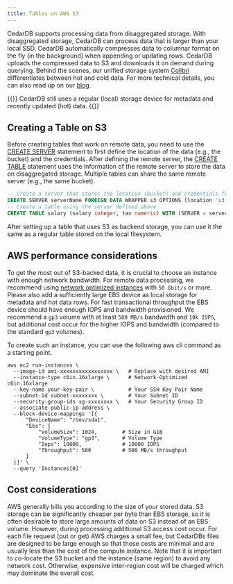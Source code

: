 ```yaml
---
title: Tables on AWS S3
---
```


CedarDB supports processing data from disaggregated storage.
With disaggregated storage, CedarDB can process data that is larger than your local SSD.
CedarDB automatically compresses data to columnar format on the fly (in the background) when appending or updating rows.
CedarDB uploads the compressed data to S3 and downloads it on demand during querying.
Behind the scenes, our unified storage system [Colibri](https://cedardb.com/blog/colibri/) differentiates between hot and cold data.
For more technical details, you can also read up on our [blog](https://cedardb.com/blog/colibri/).


{{<callout type="info">}}
CedarDB still uses a regular (local) storage device for metadata and recently updated (hot) data.
{{</callout>}}

## Creating a Table on S3

Before creating tables that work on remote data, you need to use the [CREATE SERVER](../../sqlreference/statements/createserver/) statement to first define the location of the data (e.g., the bucket) and the credentials.
After defining the remote server, the [CREATE TABLE](../../sqlreference/statements/createtable/) statement uses the information of the remote server to store the data on disaggregated storage.
Multiple tables can share the same remote server (e.g., the same bucket).

```sql
-- Create a server that stores the location (bucket) and credentials for accessing it
CREATE SERVER serverName FOREIGN DATA WRAPPER s3 OPTIONS (location 's3://bucketname:region', id '<key (AAA...)>', secret '<secret>');
-- Create a table using the server defined above
CREATE TABLE salary (salary integer, tax numeric) WITH (SERVER = serverName);
```

After setting up a table that uses S3 as backend storage, you can use it the same as a regular table stored on the local filesystem.

## AWS performance considerations

To get the most out of S3-backed data, it is crucial to choose an instance with enough network bandwidth.
For remote data processing, we recommend using [network optimized instances](../../../get_started/operate_in_cloud/#recommended-ec2-instance-types) with `50 Gbit/s` or more.
Please also add a sufficiently large EBS device as local storage for metadata and hot data rows.
For fast transactional throughput the EBS device should have enough IOPS and bandwidth provisioned.
We recommend a `gp3` volume with at least `500 MB/s` bandwidth and `10k IOPS`, but additional cost occur for the higher IOPS and bandwidth (compared to the standard `gp3` volumes).

To create such an instance, you can use the following aws cli command as a starting point.
```
aws ec2 run-instances \
  --image-id ami-xxxxxxxxxxxxxxxxx \   # Replace with desired AMI
  --instance-type c6in.16xlarge \      # Network-Optimized c6in.16xlarge
  --key-name your-key-pair \           # Your SSH Key Pair Name
  --subnet-id subnet-xxxxxxxx \        # Your Subnet ID
  --security-group-ids sg-xxxxxxxx \   # Your Security Group ID
  --associate-public-ip-address \
  --block-device-mappings '[{
      "DeviceName": "/dev/sda1",
      "Ebs": {
          "VolumeSize": 1024,        # Size in GiB
          "VolumeType": "gp3",       # Volume Type
          "Iops": 10000,             # 10000 IOPS
          "Throughput": 500          # 500 MB/s throughput
      }
  }]' \
  --query 'Instances[0]'
```

## Cost considerations

AWS generally bills you according to the size of your stored data.
S3 storage can be significantly cheaper per byte than EBS storage, so it is often desirable to store large amounts of data on S3 instead of an EBS volume.
However, during processing additional S3 access cost occur.
For each file request (put or get) AWS charges a small fee, but CedarDBs files are designed to be large enough so that those costs are minimal and are usually less than the cost of the compute instance.
Note that it is important to co-locate the S3 bucket and the instance (same region) to avoid any network cost.
Otherwise, expensive inter-region cost will be charged which may dominate the overall cost.
